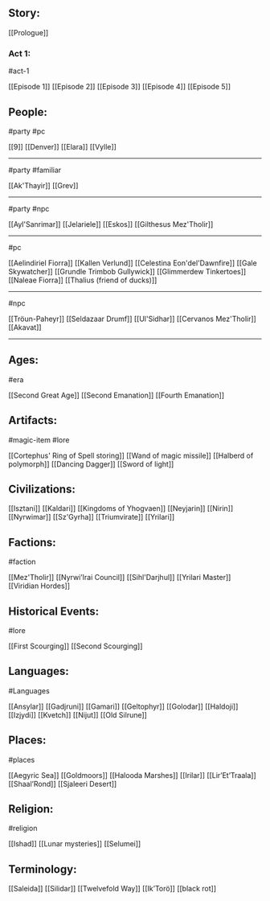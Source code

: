 ## Story:

[[Prologue]]

### Act 1:

#act-1 

[[Episode 1]]
[[Episode 2]]
[[Episode 3]]
[[Episode 4]]
[[Episode 5]]

## People:

#party #pc 

[[9]]
[[Denver]]
[[Elara]]
[[Vylle]]
____________________
#party #familiar 

[[Ak'Thayir]]
[[Grev]]
____________________
#party #npc 

[[Ayl'Sanrimar]]
[[Jelariele]]
[[Eskos]]
[[Gilthesus Mez'Tholir]]
_________
#pc 

[[Aelindiriel Fiorra]]
[[Kallen Verlund]]
[[Celestina Eon'del'Dawnfire]]
[[Gale Skywatcher]]
[[Grundle Trimbob Gullywick]]
[[Glimmerdew Tinkertoes]]
[[Naleae Fiorra]]
[[Thalius (friend of ducks)]]
______________
#npc

[[Tröun-Paheyr]]
[[Seldazaar Drumf]]
[[Ul'Sidhar]]
[[Cervanos Mez'Tholir]]
[[Akavat]]
______

## Ages:

#era 

[[Second Great Age]]
[[Second Emanation]]
[[Fourth Emanation]]

## Artifacts:

#magic-item #lore 

[[Cortephus' Ring of Spell storing]]
[[Wand of magic missile]]
[[Halberd of polymorph]]
[[Dancing Dagger]]
[[Sword of light]]

## Civilizations:

[[Isztani]]
[[Kaldari]]
[[Kingdoms of Yhogvaen]]
[[Neyjarin]]
[[Nirin]]
[[Nyrwimar]]
[[Sz'Gyrha]]
[[Triumvirate]]
[[Yrilari]]

## Factions:

#faction 

[[Mez'Tholir]]
[[Nyrwi’Irai Council]]
[[Sihl'Darjhul]]
[[Yrilari Master]]
[[Viridian Hordes]]

## Historical Events:

#lore 

[[First Scourging]]
[[Second Scourging]]

## Languages:
#Languages 

[[Ansylar]]
[[Gadjruni]]
[[Gamari]]
[[Geltophyr]]
[[Golodar]]
[[Haldoji]]
[[Izjydi]]
[[Kvetch]]
[[Nijut]]
[[Old Silrune]]

## Places:
#places

[[Aegyric Sea]]
[[Goldmoors]]
[[Halooda Marshes]]
[[Irilar]]
[[Lir’Et’Traala]]
[[Shaal’Rond]]
[[Sjaleeri Desert]]
## Religion:

#religion 

[[Ishad]]
[[Lunar mysteries]]
[[Selumei]]
## Terminology:

[[Saleida]]
[[Silidar]]
[[Twelvefold Way]]
[[Ik’Torö]]
[[black rot]]